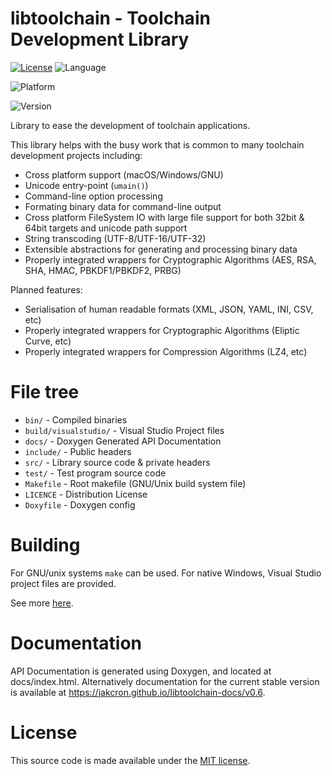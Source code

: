# libtoolchain - Toolchain Development Library
[![License](https://img.shields.io/badge/license-MIT-blue.svg)](./LICENSE)
![Language](https://img.shields.io/badge/langauge-c++11-blue.svg)

![Platform](https://img.shields.io/badge/platform-linux:%20x86__64,%20i386%20%7C%20windows:%20x86__64,%20i386%20%7C%20macOS:%20x86__64,%20arm64-lightgrey.svg)

![Version](https://img.shields.io/badge/version-0.6.0%20%7C%20prerelease-green.svg)

Library to ease the development of toolchain applications.

This library helps with the busy work that is common to many toolchain development projects including:
* Cross platform support (macOS/Windows/GNU)
* Unicode entry-point (`umain()`)
* Command-line option processing
* Formating binary data for command-line output
* Cross platform FileSystem IO with large file support for both 32bit & 64bit targets and unicode path support
* String transcoding (UTF-8/UTF-16/UTF-32)
* Extensible abstractions for generating and processing binary data
* Properly integrated wrappers for Cryptographic Algorithms (AES, RSA, SHA, HMAC, PBKDF1/PBKDF2, PRBG)

Planned features:
* Serialisation of human readable formats (XML, JSON, YAML, INI, CSV, etc)
* Properly integrated wrappers for Cryptographic Algorithms (Eliptic Curve, etc)
* Properly integrated wrappers for Compression Algorithms (LZ4, etc)


# File tree
* `bin/` - Compiled binaries
* `build/visualstudio/` - Visual Studio Project files
* `docs/` - Doxygen Generated API Documentation
* `include/` - Public headers
* `src/` - Library source code & private headers
* `test/` - Test program source code
* `Makefile` - Root makefile (GNU/Unix build system file)
* `LICENCE` - Distribution License 
* `Doxyfile` -  Doxygen config

# Building
For GNU/unix systems `make` can be used. For native Windows, Visual Studio project files are provided.

See more [here](./BUILDING.md).

# Documentation
API Documentation is generated using Doxygen, and located at docs/index.html. Alternatively documentation for the current stable version is available at https://jakcron.github.io/libtoolchain-docs/v0.6.

# License 
This source code is made available under the [MIT license](./LICENSE).
